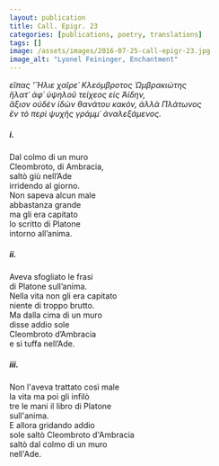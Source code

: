 ```yaml
---
layout: publication
title: Call. Epigr. 23
categories: [publications, poetry, translations]
tags: []
image: /assets/images/2016-07-25-call-epigr-23.jpg
image_alt: "Lyonel Feininger, Enchantment"
---
```


<p><em>εἴπας 'Ἥλιε χαῖρε᾽ Κλεόμβροτος Ὡμβρακιώτης<br />
ἥλατ᾽ ἀφ᾽ ὑψηλοῦ τείχεος εἰς Ἀίδην,<br />
ἄξιον οὐδὲν ἰδὼν θανάτου κακόν, ἀλλὰ Πλάτωνος<br />
ἓν τὸ περὶ ψυχῆς γράμμ᾽ ἀναλεξάμενος.</em></p>

<h5>i.</h5>

<p>Dal colmo di un muro<br />
Cleombroto, di Ambracia,<br />
saltò giù nell’Ade<br />
irridendo al giorno.<br />
Non sapeva alcun male<br />
abbastanza grande<br />
ma gli era capitato<br />
lo scritto di Platone<br />
intorno all’anima.</p>

<h5>ii.</h5>

<p>Aveva sfogliato le frasi<br />
di Platone sull’anima.<br />
Nella vita non gli era capitato<br />
niente di troppo brutto.<br />
Ma dalla cima di un muro<br />
disse addio sole<br />
Cleombroto d’Ambracia<br />
e si tuffa nell’Ade.</p>

<h5>iii.</h5>

<p>Non l'aveva trattato così male<br />
la vita ma poi gli infilò<br />
tre le mani il libro di Platone<br />
sull'anima.<br />
E allora gridando addio<br />
sole saltò Cleombroto d'Ambracia<br />
saltò dal colmo di un muro<br />
nell'Ade.</p>
